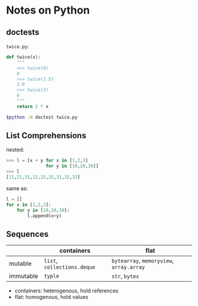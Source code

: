 # Notes on Python

## doctests

`twice.py`:

```python
def twice(x):
    """
    >>> twice(0)
    0
    >>> twice(1.5)
    3.0
    >>> twice(3)
    6
    """
    return 2 * x
```

```bash
$python -m doctest twice.py
```

## List Comprehensions

nested:

```python
>>> l = [x + y for x in [1,2,3]
               for y in [10,20,30]]
>>> l
[11,21,31,12,22,32,31,32,33]
```

same as:

```python
l = []
for x in [1,2,3]:
    for y in [10,20,30]:
        l.append(x+y)
```

## Sequences

|           | containers                  | flat                                     |
|-----------|-----------------------------|------------------------------------------|
| mutable   | `list`, `collections.deque` | `bytearray`, `memoryview`, `array.array` |
| immutable | `typle`                     | `str`, `bytes`                           |

- containers: heterogenous, hold references
- flat: homogenous, hold values
